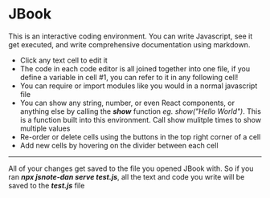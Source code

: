 # JBook

This is an interactive coding environment. You can write Javascript, see it get executed, and write comprehensive documentation using markdown.

-   Click any text cell to edit it
-   The code in each code editor is all joined together into one file, if you define a variable in cell #1, you can refer to it in any following cell!
-   You can require or import modules like you would in a normal javascript file
-   You can show any string, number, or even React components, or anything else by calling the **_show_** function _eg. show("Hello World")_. This is a function built into this environment. Call show mulitple times to show multiple values
-   Re-order or delete cells using the buttons in the top right corner of a cell
-   Add new cells by hovering on the divider between each cell

---

All of your changes get saved to the file you opened JBook with. So if you ran **_npx jsnote-dan serve test.js_**, all the text and code you write will be saved to the **_test.js_** file
